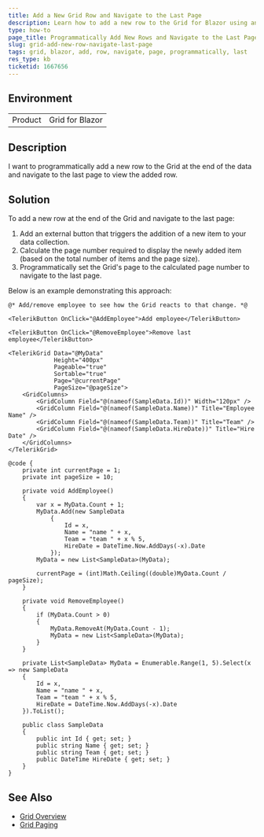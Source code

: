 ```yaml
---
title: Add a New Grid Row and Navigate to the Last Page
description: Learn how to add a new row to the Grid for Blazor using an external button and navigate to the last page where the new row is inserted.
type: how-to
page_title: Programmatically Add New Rows and Navigate to the Last Page in Telerik Blazor Grid
slug: grid-add-new-row-navigate-last-page
tags: grid, blazor, add, row, navigate, page, programmatically, last
res_type: kb
ticketid: 1667656
---
```


## Environment

<table>
    <tbody>
	    <tr>
	    	<td>Product</td>
	    	<td>Grid for Blazor</td>
	    </tr>
    </tbody>
</table>

## Description

I want to programmatically add a new row to the Grid at the end of the data and navigate to the last page to view the added row.

## Solution

To add a new row at the end of the Grid and navigate to the last page:
1. Add an external button that triggers the addition of a new item to your data collection.
2. Calculate the page number required to display the newly added item (based on the total number of items and the page size).
3. Programmatically set the Grid's page to the calculated page number to navigate to the last page.

Below is an example demonstrating this approach:

````RAZOR
@* Add/remove employee to see how the Grid reacts to that change. *@

<TelerikButton OnClick="@AddEmployee">Add employee</TelerikButton>

<TelerikButton OnClick="@RemoveEmployee">Remove last employee</TelerikButton>

<TelerikGrid Data="@MyData"
             Height="400px"
             Pageable="true"
             Sortable="true"
             Page="@currentPage"
             PageSize="@pageSize">
    <GridColumns>
        <GridColumn Field="@(nameof(SampleData.Id))" Width="120px" />
        <GridColumn Field="@(nameof(SampleData.Name))" Title="Employee Name" />
        <GridColumn Field="@(nameof(SampleData.Team))" Title="Team" />
        <GridColumn Field="@(nameof(SampleData.HireDate))" Title="Hire Date" />
    </GridColumns>
</TelerikGrid>

@code {
    private int currentPage = 1;
    private int pageSize = 10;

    private void AddEmployee()
    {
        var x = MyData.Count + 1;
        MyData.Add(new SampleData
            {
                Id = x,
                Name = "name " + x,
                Team = "team " + x % 5,
                HireDate = DateTime.Now.AddDays(-x).Date
            });
        MyData = new List<SampleData>(MyData);

        currentPage = (int)Math.Ceiling((double)MyData.Count / pageSize);
    }

    private void RemoveEmployee()
    {
        if (MyData.Count > 0)
        {
            MyData.RemoveAt(MyData.Count - 1);
            MyData = new List<SampleData>(MyData);
        }
    }

    private List<SampleData> MyData = Enumerable.Range(1, 5).Select(x => new SampleData
    {
        Id = x,
        Name = "name " + x,
        Team = "team " + x % 5,
        HireDate = DateTime.Now.AddDays(-x).Date
    }).ToList();

    public class SampleData
    {
        public int Id { get; set; }
        public string Name { get; set; }
        public string Team { get; set; }
        public DateTime HireDate { get; set; }
    }
}
````

## See Also

- [Grid Overview](https://docs.telerik.com/blazor-ui/components/grid/overview)
- [Grid Paging](https://docs.telerik.com/blazor-ui/components/grid/paging)

